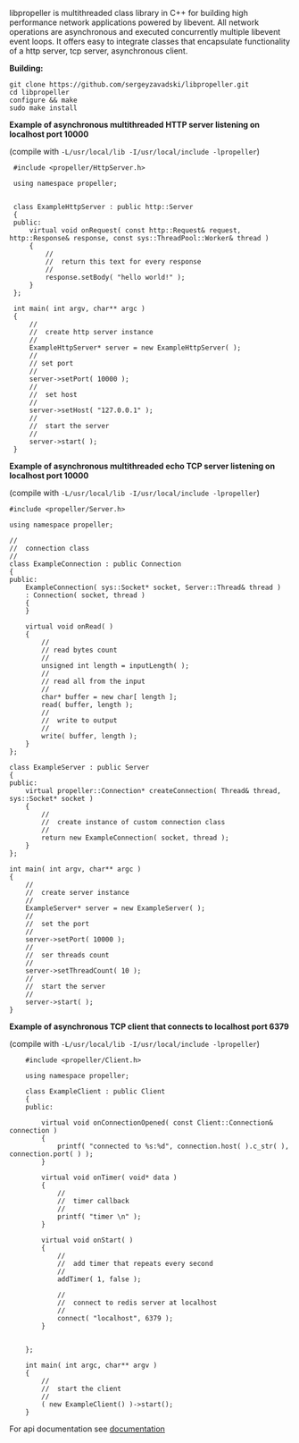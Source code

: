 libpropeller is multithreaded class library in C++ for building high performance network applications powered by libevent. All network operations are asynchronous and executed concurrently multiple libevent event loops. It offers easy to integrate classes that encapsulate functionality of a http server,  tcp server, asynchronous client. 


**Building:**

    git clone https://github.com/sergeyzavadski/libpropeller.git
    cd libpropeller
    configure && make
    sudo make install

**Example of asynchronous multithreaded HTTP server listening on localhost port 10000**

(compile with `-L/usr/local/lib -I/usr/local/include -lpropeller`)

     #include <propeller/HttpServer.h>
        
     using namespace propeller;


     class ExampleHttpServer : public http::Server
     {
     public:
         virtual void onRequest( const http::Request& request, http::Response& response, const sys::ThreadPool::Worker& thread )
         {
             //
             //  return this text for every response
             //
             response.setBody( "hello world!" );
         }
     };

     int main( int argv, char** argc )
     {
         //
         //  create http server instance
         //
         ExampleHttpServer* server = new ExampleHttpServer( );
         //
         // set port
         //
         server->setPort( 10000 );
         //
         //  set host
         //
         server->setHost( "127.0.0.1" );
         //
         //  start the server
         //
         server->start( );
     }


**Example of asynchronous multithreaded echo TCP server listening on localhost port 10000**

(compile with `-L/usr/local/lib -I/usr/local/include -lpropeller`)

    #include <propeller/Server.h>

    using namespace propeller;

    //
    //  connection class
    //
    class ExampleConnection : public Connection
    {
    public:
        ExampleConnection( sys::Socket* socket, Server::Thread& thread )
        : Connection( socket, thread )
        {
        }

        virtual void onRead( )
        {
            //
            // read bytes count
            //
            unsigned int length = inputLength( );
            //
            // read all from the input
            //
            char* buffer = new char[ length ];
            read( buffer, length );
            //
            //  write to output
            //
            write( buffer, length );
        }
    };

    class ExampleServer : public Server
    {
    public:
        virtual propeller::Connection* createConnection( Thread& thread, sys::Socket* socket )
        {
            //
            //  create instance of custom connection class
            //
            return new ExampleConnection( socket, thread );
        }
    };

    int main( int argv, char** argc )
    {
        //
        //  create server instance
        //
        ExampleServer* server = new ExampleServer( );
        // 
        //  set the port
        //
        server->setPort( 10000 );
        //
        //  ser threads count
        //
        server->setThreadCount( 10 );
        //
        //  start the server
        //
        server->start( );
    }

**Example of asynchronous TCP client that connects to localhost port 6379**

(compile with `-L/usr/local/lib -I/usr/local/include -lpropeller`)

    
        #include <propeller/Client.h>
        
        using namespace propeller;

        class ExampleClient : public Client
        {
        public:

            virtual void onConnectionOpened( const Client::Connection& connection )
            {
                printf( "connected to %s:%d", connection.host( ).c_str( ), connection.port( ) );
            }

            virtual void onTimer( void* data )
            {
                //
                //  timer callback
                //
                printf( "timer \n" );
            }

            virtual void onStart( )
            {
                //
                //  add timer that repeats every second
                //
                addTimer( 1, false );

                //
                //  connect to redis server at localhost
                //        
                connect( "localhost", 6379 );
            }
    
    
        };

        int main( int argc, char** argv )
        {
            //
            //  start the client
            //        
            ( new ExampleClient() )->start();
        }


For api documentation see [documentation](http://sergeyzavadski.github.io/libpropeller/)





    
    
    

